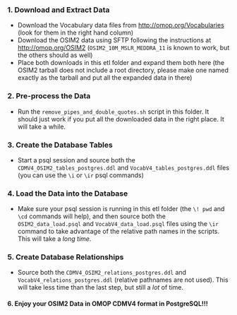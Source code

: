 ### 1. Download and Extract Data

- Download the Vocabulary data files from http://omop.org/Vocabularies (look for them in the right hand column)
- Download the OSIM2 data using SFTP following the instructions at http://omop.org/OSIM2 (`OSIM2_10M_MSLR_MEDDRA_11` is known to work, but the others should as well)
- Place both downloads in this etl folder and expand them both here (the OSIM2 tarball does not include a root directory, please make one named exactly as the tarball and put all the expanded data in there)

### 2. Pre-process the Data

- Run the `remove_pipes_and_double_quotes.sh` script in this folder. It should just work if you put all the downloaded data in the right place. It will take a while.

### 3. Create the Database Tables

- Start a psql session and source both the `CDMV4_OSIM2_tables_postgres.ddl` and `VocabV4_tables_postgres.ddl` files (you can use the `\i` or `\ir` psql commands)

### 4. Load the Data into the Database

- Make sure your psql session is running in this etl folder (the `\! pwd` and `\cd` commands will help), and then source both the `OSIM2_data_load.psql` and `VocabV4_data_load.psql` files using the `\ir` command to take advantage of the relative path names in the scripts. This will take a _long time_.

### 5. Create Database Relationships

- Source both the `CDMV4_OSIM2_relations_postgres.ddl` and `VocabV4_relations_postgres.ddl` (relative pathnames are not used). This will take less time than the last step, but still a _lot_ of time.

#### 6. Enjoy your OSIM2 Data in OMOP CDMV4 format in PostgreSQL!!!
